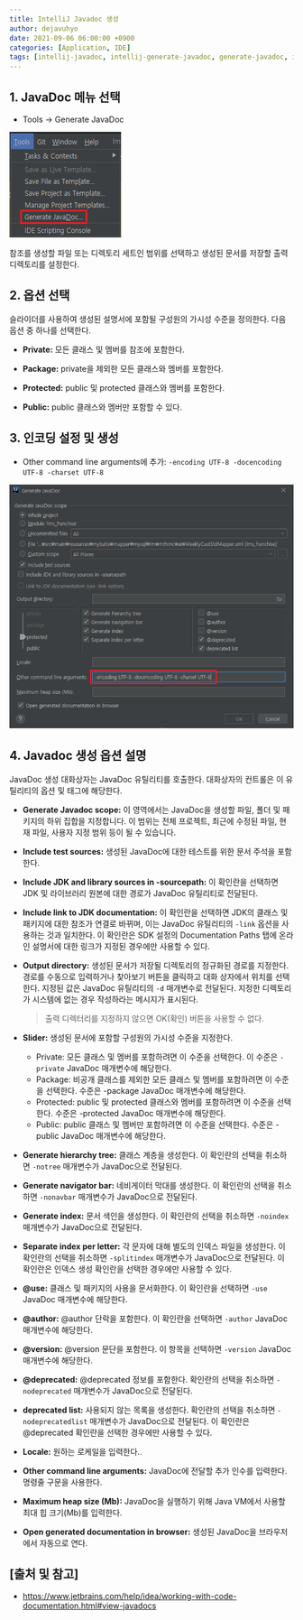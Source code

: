 ```yaml
---
title: IntelliJ Javadoc 생성
author: dejavuhyo
date: 2021-09-06 06:00:00 +0900
categories: [Application, IDE]
tags: [intellij-javadoc, intellij-generate-javadoc, generate-javadoc, intellij-javadoc-생성, javadoc-생성]
---
```


## 1. JavaDoc 메뉴 선택

* Tools → Generate JavaDoc

![menu](/assets/img/2021-09-06-intellij-generate-javadoc/menu.png)

참조를 생성할 파일 또는 디렉토리 세트인 범위를 선택하고 생성된 문서를 저장할 출력 디렉토리를 설정한다.

## 2. 옵션 선택
슬라이더를 사용하여 생성된 설명서에 포함될 구성원의 가시성 수준을 정의한다. 다음 옵션 중 하나를 선택한다.

* __Private:__ 모든 클래스 및 멤버를 참조에 포함한다.

* __Package:__ private을 제외한 모든 클래스와 멤버를 포함한다.

* __Protected:__ public 및 protected 클래스와 멤버를 포함한다.

* __Public:__ public 클래스와 멤버만 포함할 수 있다.

## 3. 인코딩 설정 및 생성

* Other command line arguments에 추가: `-encoding UTF-8 -docencoding UTF-8 -charset UTF-8`

![generate-javadoc](/assets/img/2021-09-06-intellij-generate-javadoc/generate-javadoc.png)

## 4. Javadoc 생성 옵션 설명
JavaDoc 생성 대화상자는 JavaDoc 유틸리티를 호출한다. 대화상자의 컨트롤은 이 유틸리티의 옵션 및 태그에 해당한다.

* __Generate Javadoc scope:__ 이 영역에서는 JavaDoc을 생성할 파일, 폴더 및 패키지의 하위 집합을 지정합니다. 이 범위는 전체 프로젝트, 최근에 수정된 파일, 현재 파일, 사용자 지정 범위 등이 될 수 있습니다.

* __Include test sources:__ 생성된 JavaDoc에 대한 테스트를 위한 문서 주석을 포함한다.

* __Include JDK and library sources in -sourcepath:__ 이 확인란을 선택하면 JDK 및 라이브러리 원본에 대한 경로가 JavaDoc 유틸리티로 전달된다.

* __Include link to JDK documentation:__ 이 확인란을 선택하면 JDK의 클래스 및 패키지에 대한 참조가 연결로 바뀌며, 이는 JavaDoc 유틸리티의 `-link` 옵션을 사용하는 것과 일치한다. 이 확인란은 SDK 설정의 Documentation Paths 탭에 온라인 설명서에 대한 링크가 지정된 경우에만 사용할 수 있다.

* __Output directory:__ 생성된 문서가 저장될 디렉토리의 정규화된 경로를 지정한다. 경로를 수동으로 입력하거나 찾아보기 버튼을 클릭하고 대화 상자에서 위치를 선택한다. 지정된 값은 JavaDoc 유틸리티의 `-d` 매개변수로 전달된다. 지정한 디렉토리가 시스템에 없는 경우 작성하라는 메시지가 표시된다.

  > 출력 디렉터리를 지정하지 않으면 OK(확인) 버튼을 사용할 수 없다.

* __Slider:__ 생성된 문서에 포함할 구성원의 가시성 수준을 지정한다.
  - Private: 모든 클래스 및 멤버를 포함하려면 이 수준을 선택한다. 이 수준은 `-private` JavaDoc 매개변수에 해당한다.
  - Package: 비공개 클래스를 제외한 모든 클래스 및 멤버를 포함하려면 이 수준을 선택한다. 수준은 -package JavaDoc 매개변수에 해당한다.
  - Protected: public 및 protected 클래스와 멤버를 포함하려면 이 수준을 선택한다. 수준은 -protected JavaDoc 매개변수에 해당한다.
  - Public: public 클래스 및 멤버만 포함하려면 이 수준을 선택한다. 수준은 -public JavaDoc 매개변수에 해당한다.

* __Generate hierarchy tree:__ 클래스 계층을 생성한다. 이 확인란의 선택을 취소하면 `-notree` 매개변수가 JavaDoc으로 전달된다.

* __Generate navigator bar:__ 네비게이터 막대를 생성한다. 이 확인란의 선택을 취소하면 `-nonavbar` 매개변수가 JavaDoc으로 전달된다.

* __Generate index:__ 문서 색인을 생성한다. 이 확인란의 선택을 취소하면 `-noindex` 매개변수가 JavaDoc으로 전달된다.

* __Separate index per letter:__ 각 문자에 대해 별도의 인덱스 파일을 생성한다. 이 확인란의 선택을 취소하면 `-splitindex` 매개변수가 JavaDoc으로 전달된다. 이 확인란은 인덱스 생성 확인란을 선택한 경우에만 사용할 수 있다.

* __@use:__ 클래스 및 패키지의 사용을 문서화한다. 이 확인란을 선택하면 `-use` JavaDoc 매개변수에 해당한다.

* __@author:__ @author 단락을 포함한다. 이 확인란을 선택하면 `-author` JavaDoc 매개변수에 해당한다.

* __@version:__ @version 문단을 포함한다. 이 항목을 선택하면 `-version` JavaDoc 매개변수에 해당한다.

* __@deprecated:__ @deprecated 정보를 포함한다. 확인란의 선택을 취소하면 `-nodeprecated` 매개변수가 JavaDoc으로 전달된다.

* __deprecated list:__ 사용되지 않는 목록을 생성한다. 확인란의 선택을 취소하면 `-nodeprecatedlist` 매개변수가 JavaDoc으로 전달된다. 이 확인란은 @deprecated 확인란을 선택한 경우에만 사용할 수 있다.

* __Locale:__ 원하는 로케일을 입력한다..

* __Other command line arguments:__ JavaDoc에 전달할 추가 인수를 입력한다. 명령줄 구문을 사용한다.

* __Maximum heap size (Mb):__ JavaDoc을 실행하기 위해 Java VM에서 사용할 최대 힙 크기(Mb)를 입력한다.

* __Open generated documentation in browser:__ 생성된 JavaDoc을 브라우저에서 자동으로 연다.

## [출처 및 참고]
* <https://www.jetbrains.com/help/idea/working-with-code-documentation.html#view-javadocs>
